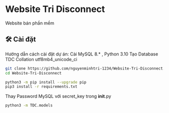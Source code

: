 # Website Tri Disconnect
Website bán phần mềm
## 🛠️ Cài đặt
Hướng dẫn cách cài đặt dự án:
Cài MySQL 8.* , Python 3.10
Tạo Database TDC Collation utf8mb4_unicode_ci
```bash
git clone https://github.com/nguyenminhtri-1234/Website-Tri-Disconnect.git
cd Website-Tri-Disconnect
```

```bash
python3 -m pip install --upgrade pip
pip3 install -r requirements.txt
```
Thay Password MySQL với secret_key trong __init__.py

```bash
python3 -m TDC.models
```
